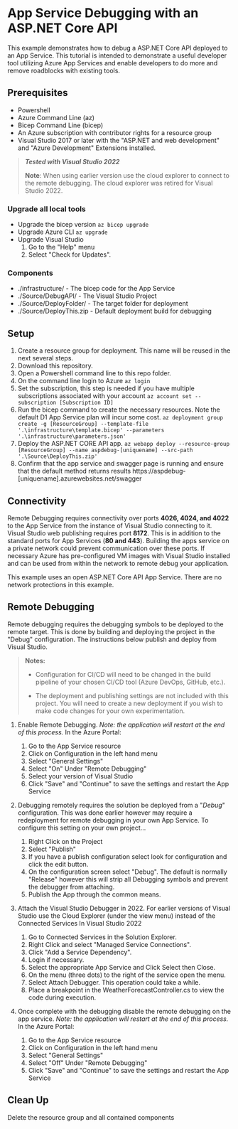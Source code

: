 # App Service Debugging with an ASP.NET Core API
This example demonstrates how to debug a ASP.NET Core API deployed to an App Service. This tutorial is intended to demonstrate a useful developer tool utilizing Azure App Services and enable developers to do more and remove roadblocks with existing tools. 

## Prerequisites  

* Powershell
* Azure Command Line (az)
* Bicep Command Line (bicep)
* An Azure subscription with contributor rights for a resource group
* Visual Studio 2017 or later with the "ASP.NET and web development" and "Azure Development" Extensions installed. 

> <b><i>Tested with Visual Studio 2022</i></b>
>  
> <b>Note</b>: When using earlier version use the cloud explorer to connect to the remote debugging. The cloud explorer was retired for Visual Studio 2022. 

### Upgrade all local tools
* Upgrade the bicep version
    `az bicep upgrade`
* Upgrade Azure CLI
    `az upgrade`
* Upgrade Visual Studio
    1. Go to the "Help" menu
    1. Select "Check for Updates".

### Components
* ./infrastructure/ - The bicep code for the App Service
* ./Source/DebugAPI/ - The Visual Studio Project
* ./Source/DeployFolder/ - The target folder for deployment
* ./Source/DeployThis.zip - Default deployment build for debugging

## Setup 
1. Create a resource group for deployment. This name will be reused in the next several steps.
1. Download this repository.
1. Open a Powershell command line to this repo folder.
1. On the command line login to Azure
        `az login`
1. Set the subscription, this step is needed if you have multiple subscriptions associated with your account
        `az account set --subscription [Subscription ID]`
1. Run the bicep command to create the necessary resources. Note the default D1 App Service plan will incur some cost. 
    `az deployment group create -g [ResourceGroup] --template-file '.\infrastructure\template.bicep' --parameters '.\infrastructure\parameters.json'`
1. Deploy the ASP.NET CORE API app. 
    `az webapp deploy --resource-group [ResourceGroup] --name aspdebug-[uniquename] --src-path '.\Source\DeployThis.zip'`
1. Confirm that the app service and swagger page is running and ensure that the default method returns results
    https://aspdebug-[uniquename].azurewebsites.net/swagger

## Connectivity
Remote Debugging requires connectivity over ports <b>4026, 4024, and 4022</b> to the App Service from the instance of Visual Studio connecting to it. Visual Studio web publishing requires port <b>8172</b>. This is in addition to the standard ports for App Services (<b>80 and 443</b>). Building the apps service on a private network could prevent communication over these ports. If necessary Azure has pre-configured VM images with Visual Studio installed and can be used from within the network to remote debug your application. 

This example uses an open ASP.NET Core API App Service. There are no network protections in this example. 

## Remote Debugging
Remote debugging requires the debugging symbols to be deployed to the remote target. This is done by building and deploying the project in the "Debug" configuration. The instructions below publish and deploy from Visual Studio.

> <b>Notes:</b> 
> 
> * Configuration for CI/CD will need to be changed in the build pipeline of your chosen CI/CD tool (Azure DevOps, GitHub, etc.).
>
> * The deployment and publishing settings are not included with this project. You will need to create a new deployment if you wish to make code changes for your own experimentation. 

1. Enable Remote Debugging. <i>Note: the application will restart at the end of this process.</i>
    In the Azure Portal:
    1. Go to the App Service resource
    1. Click on Configuration in the left hand menu
    1. Select "General Settings"
    1. Select "On" Under "Remote Debugging"
    1. Select your version of Visual Studio
    1. Click "Save" and "Continue" to save the settings and restart the App Service
1. Debugging remotely requires the solution be deployed from a "<i>Debug</i>" configuration. This was done earlier however may require a redeployment for remote debugging in your own App Service. To configure this setting on your own project...
    1. Right Click on the Project
    1. Select "Publish"
    1. If you have a publish configuration select look for configuration and click the edit button. 
    1. On the configuration screen select "Debug". The default is normally "Release" however this will strip all Debugging symbols and prevent the debugger from attaching. 
    1. Publish the App through the common means.
1. Attach the Visual Studio Debugger in 2022. 
    For earlier versions of Visual Studio use the Cloud Explorer (under the view menu) instead of the Connected Services
    In Visual Studio 2022
    1. Go to Connected Services in the Solution Explorer.
    1. Right Click and select "Managed Service Connections".
    1. Click "Add a Service Dependency".
    1. Login if necessary.
    1. Select the appropriate App Service and Click Select then Close.
    1. On the menu (three dots) to the right of the service open the menu. 
    1. Select Attach Debugger. This operation could take a while.
    1. Place a breakpoint in the WeatherForecastController.cs to view the code during execution. 

1. Once complete with the debugging disable the remote debugging on the app service. <i>Note: the application will restart at the end of this process.</i>
    In the Azure Portal:
    1. Go to the App Service resource
    1. Click on Configuration in the left hand menu
    1. Select "General Settings"
    1. Select "Off" Under "Remote Debugging"
    1. Click "Save" and "Continue" to save the settings and restart the App Service

## Clean Up

Delete the resource group and all contained components
